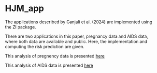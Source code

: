 # HJM_app
The applications described by Ganjali et al. (2024) are implemented using the ZI package.

There are two applications in this paper, pregnancy data and AIDS data, where both data are available and public. Here, the implementation and computing the risk prediction are given. 


This analysis of pregnency data is presented [here](/Exam1.md)


This analysis of AIDS data is presented [here](/Exam2.md)
